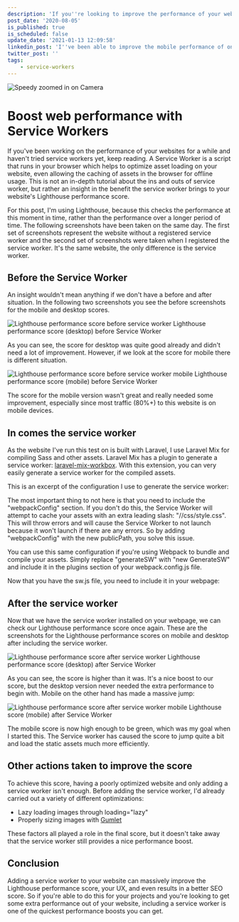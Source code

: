 ```yaml
---
description: 'If you''re looking to improve the performance of your website and you haven''t tried service workers yet, you should. Adding them gives you a big boost in web performance. Read here how I did it and let me show you how you can too.'
post_date: '2020-08-05'
is_published: true
is_scheduled: false
update_date: '2021-01-13 12:09:58'
linkedin_post: 'I''ve been able to improve the mobile performance of one of my websites drastically. I did this by only adding a Service Worker. A Service Worker is a script that runs in your browser which helps to optimize asset loading on your website, even allowing the caching of assets in the browser for offline usage. '
twitter_post: ''
tags:
    - service-workers
---
```

![Speedy zoomed in on Camera](/images/articles/speedy-zoomed-in-on-camera.jpeg)
# Boost web performance with Service Workers
If you've been working on the performance of your websites for a while and haven't tried service workers yet, keep reading. A Service Worker is a script that runs in your browser which helps to optimize asset loading on your website, even allowing the caching of assets in the browser for offline usage. This is not an in-depth tutorial about the ins and outs of service worker, but rather an insight in the benefit the service worker brings to your website's Lighthouse performance score.

For this post, I'm using Lighthouse, because this checks the performance at this moment in time, rather than the performance over a longer period of time. The following screenshots have been taken on the same day. The first set of screenshots represent the website without a registered service worker and the second set of screenshots were taken when I registered the service worker. It's the same website, the only difference is the service worker.

## Before the Service Worker
An insight wouldn't mean anything if we don't have a before and after situation. In the following two screenshots you see the before screenshots for the mobile and desktop scores.

![Lighthouse performance score before service worker](/images/articles/lighthouse-desktop-before.png "Lighthouse performance score before service worker")
<span class="caption">Lighthouse performance score (desktop) before Service Worker</span>

As you can see, the score for desktop was quite good already and didn't need a lot of improvement. However, if we look at the score for mobile there is different situation.

![Lighthouse performance score before service worker mobile](/images/articles/lighthouse-mobile-before.png "Lighthouse performance score before service worker mobile")
<span class="caption">Lighthouse performance score (mobile) before Service Worker</span>

The score for the mobile version wasn't great and really needed some improvement, especially since most traffic (80%+) to this website is on mobile devices.

## In comes the service worker
As the website I've run this test on is built with Laravel, I use Laravel Mix for compiling Sass and other assets. Laravel Mix has a plugin to generate a service worker: [laravel-mix-workbox](https://laravel-mix.com/extensions/workbox). With this extension, you can very easily generate a service worker for the compiled assets. 

This is an excerpt of the configuration I use to generate the service worker:

<script src="https://gist.github.com/roelofjan-elsinga/1504426161dbe1ae15014c946bd57f8b.js"></script>

The most important thing to not here is that you need to include the "webpackConfig" section. If you don't do this, the Service Worker will attempt to cache your assets with an extra leading slash: "//css/style.css". This will throw errors and will cause the Service Worker to not launch because it won't launch if there are any errors. So by adding "webpackConfig" with the new publicPath, you solve this issue.

You can use this same configuration if you're using Webpack to bundle and compile your assets. Simply replace "generateSW" with "new GenerateSW" and include it in the plugins section of your webpack.config.js file.

Now that you have the sw.js file, you need to include it in your webpage:

<script src="https://gist.github.com/roelofjan-elsinga/78624db71a67657a22fbf447bce03df7.js"></script>

## After the service worker
Now that we have the service worker installed on your webpage, we can check our Lighthouse performance score once again. These are the screenshots for the Lighthouse performance scores on mobile and desktop after including the service worker.

![Lighthouse performance score after service worker](/images/articles/lighthouse-desktop-after.png "Lighthouse performance score after service worker")
<span class="caption">Lighthouse performance score (desktop) after Service Worker</span>

As you can see, the score is higher than it was. It's a nice boost to our score, but the desktop version never needed the extra performance to begin with. Mobile on the other hand has made a massive jump:

![Lighthouse performance score after service worker mobile](/images/articles/lighthouse-mobile-after.png "Lighthouse performance score after service worker mobile")
<span class="caption">Lighthouse score (mobile) after Service Worker</span>

The mobile score is now high enough to be green, which was my goal when I started this. The Service worker has caused the score to jump quite a bit and load the static assets much more efficiently. 

## Other actions taken to improve the score
To achieve this score, having a poorly optimized website and only adding a service worker isn't enough. Before adding the service worker, I'd already carried out a variety of different optimizations:

- Lazy loading images through loading="lazy"
- Properly sizing images with [Gumlet](/articles/technical-seo-improving-your-page-loads-with-properly-sized-images)

These factors all played a role in the final score, but it doesn't take away that the service worker still provides a nice performance boost.

## Conclusion
Adding a service worker to your website can massively improve the Lighthouse performance score, your UX, and even results in a better SEO score. So if you're able to do this for your projects and you're looking to get some extra performance out of your website, including a service worker is one of the quickest performance boosts you can get.